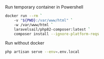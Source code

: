 Run temporary container in Powershell

```bash
docker run --rm `
    -v "${PWD}:/var/www/html" `
    -w /var/www/html `
    laravelsail/php82-composer:latest `
    composer install --ignore-platform-reqs
```

Run without docker

```bash
php artisan serve --env=.env.local
```
